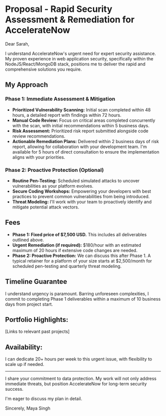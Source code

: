 # Proposal - Rapid Security Assessment & Remediation for AccelerateNow

Dear Sarah,

I understand AccelerateNow's urgent need for expert security assistance. My proven experience in web application security, specifically within the NodeJS/React/MongoDB stack, positions me to deliver the rapid and comprehensive solutions you require.

## My Approach

### Phase 1: Immediate Assessment & Mitigation

* **Prioritized Vulnerability Scanning:** Initial scan completed within 48 hours, a detailed report with findings within 72 hours. 
* **Manual Code Review:**  Focus on critical areas completed concurrently with the scan, with initial recommendations within 5 business days.
* **Risk Assessment:** Prioritized risk report submitted alongside code review recommendations.
* **Actionable Remediation Plans:**  Delivered within 2 business days of risk report, allowing for collaboration with your development team. I'm available for 5 hours of direct consultation to ensure the implementation aligns with your priorities. 

### Phase 2: Proactive Protection (Optional)

* **Routine Pen-Testing:**  Scheduled simulated attacks to uncover vulnerabilities as your platform evolves.
* **Secure Coding Workshops:**  Empowering your developers with best practices to prevent common vulnerabilities from being introduced.
* **Threat Modeling:** I'll work with your team to proactively identify and mitigate potential attack vectors.

## Fees

* **Phase 1: Fixed price of $7,500 USD.** This includes all deliverables outlined above.
* **Urgent Remediation (if required):** $180/hour with an estimated maximum of 20 hours if extensive code changes are needed.
* **Phase 2: Proactive Protection:** We can discuss this after Phase 1.  A typical retainer for a platform of your size starts at $2,500/month for scheduled pen-testing and quarterly threat modeling. 

## Timeline Guarantee

I understand urgency is paramount. Barring unforeseen complexities, I commit to completing Phase 1 deliverables within a maximum of 10 business days from project start.

## Portfolio Highlights:

[Links to relevant past projects]

## Availability:

I can dedicate 20+ hours per week to this urgent issue, with flexibility to scale up if needed.

---
I share your commitment to data protection.  My work will not only address immediate threats, but position AccelerateNow for long-term security success.

I'm eager to discuss my plan in detail.  

Sincerely,
Maya Singh
